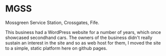 # MGSS
Mossgreen Service Station, Crossgates, Fife.

This business had a WordPress website for a number of years, which once showcased secondhand cars. The owners of the business didn't really sustain an interest in the site and so as web host for them, I moved the site to a simple, static platform here on github pages.

